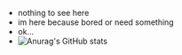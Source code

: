 - nothing to see here
- im here because bored or need something
- ok...
- ![Anurag's GitHub stats](https://github-readme-stats.vercel.app/api?username=naden01&show_icons=true&theme=radical)

<!---
naden01/naden01 is a ✨ special ✨ repository because its `README.md` (this file) appears on your GitHub profile.
You can click the Preview link to take a look at your changes.
--->
